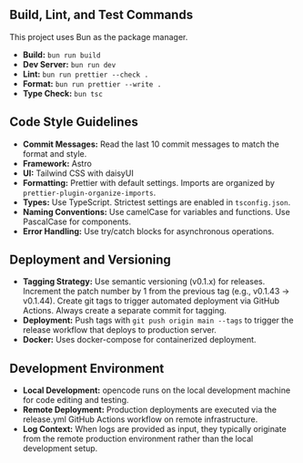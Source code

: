 ## Build, Lint, and Test Commands

This project uses Bun as the package manager.

-   **Build:** `bun run build`
-   **Dev Server:** `bun run dev`
-   **Lint:** `bun run prettier --check .`
-   **Format:** `bun run prettier --write .`
-   **Type Check:** `bun tsc`

## Code Style Guidelines

-   **Commit Messages:** Read the last 10 commit messages to match the format and style.
-   **Framework:** Astro
-   **UI:** Tailwind CSS with daisyUI
-   **Formatting:** Prettier with default settings. Imports are organized by `prettier-plugin-organize-imports`.
-   **Types:** Use TypeScript. Strictest settings are enabled in `tsconfig.json`.
-   **Naming Conventions:** Use camelCase for variables and functions. Use PascalCase for components.
-   **Error Handling:** Use try/catch blocks for asynchronous operations.

## Deployment and Versioning

-   **Tagging Strategy:** Use semantic versioning (v0.1.x) for releases. Increment the patch number by 1 from the previous tag (e.g., v0.1.43 → v0.1.44). Create git tags to trigger automated deployment via GitHub Actions. Always create a separate commit for tagging.
-   **Deployment:** Push tags with `git push origin main --tags` to trigger the release workflow that deploys to production server.
-   **Docker:** Uses docker-compose for containerized deployment.

## Development Environment

-   **Local Development:** opencode runs on the local development machine for code editing and testing.
-   **Remote Deployment:** Production deployments are executed via the release.yml GitHub Actions workflow on remote infrastructure.
-   **Log Context:** When logs are provided as input, they typically originate from the remote production environment rather than the local development setup.
